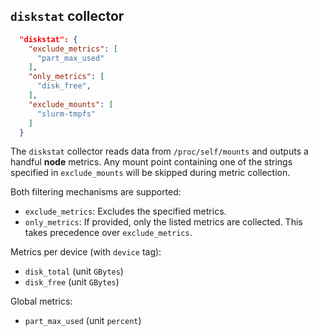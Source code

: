 ## `diskstat` collector

```json
  "diskstat": {
    "exclude_metrics": [
      "part_max_used"
    ],
    "only_metrics": [
      "disk_free",
    ],
    "exclude_mounts": [
      "slurm-tmpfs"
    ]
  }
```

The `diskstat` collector reads data from `/proc/self/mounts` and outputs a handful **node** metrics. 
Any mount point containing one of the strings specified in `exclude_mounts` will be skipped during metric collection.

Both filtering mechanisms are supported:
- `exclude_metrics`: Excludes the specified metrics.
- `only_metrics`: If provided, only the listed metrics are collected. This takes precedence over `exclude_metrics`.

Metrics per device (with `device` tag):
- `disk_total` (unit `GBytes`)
- `disk_free` (unit `GBytes`)

Global metrics:
- `part_max_used` (unit `percent`)
